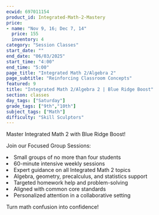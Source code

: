```yaml
---
ecwid: 697011154
product_id: Integrated-Math-2-Mastery
price:
- name: "Nov 9, 16; Dec 7, 14"
  price: 155
  inventory: 4
category: "Session Classes"
start_date: ""
end_date: "06/03/2025"
start_time: "4:00"
end_time: "5:00"
page_title: "Integrated Math 2/Algebra 2"
page_subtitle: "Reinforcing Classroom Concepts"
featured: 9
title: "Integrated Math 2/Algebra 2 | Blue Ridge Boost"
section: classes
day_tags: ["Saturday"]
grade_tags: ["9th","10th"]
subject_tags: ["Math"]
difficulty: "Skill Sculptors"
---
```

<p>Master Integrated Math 2 with Blue Ridge Boost!</p><p>Join our Focused Group Sessions:</p><li>Small groups of no more than four students</li><li>60-minute intensive weekly sessions</li><li>Expert guidance on all Integrated Math 2 topics</li><li>Algebra, geometry, precalculus, and statistics support</li><li>Targeted homework help and problem-solving</li><li>Aligned with common core standards</li><li>Personalized attention in a collaborative setting</li><p>Turn math confusion into confidence!</p>
